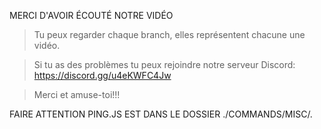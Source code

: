 MERCI D'AVOIR ÉCOUTÉ NOTRE VIDÉO

> Tu peux regarder chaque branch, elles représentent chacune une vidéo.

> Si tu as des problèmes tu peux rejoindre notre serveur Discord: https://discord.gg/u4eKWFC4Jw

> Merci et amuse-toi!!!

FAIRE ATTENTION PING.JS EST DANS LE DOSSIER ./COMMANDS/MISC/.
